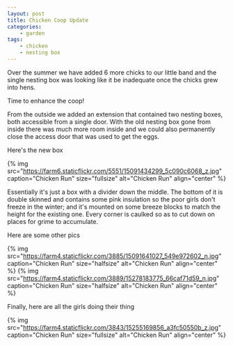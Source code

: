 ```yaml
---
layout: post
title: Chicken Coop Update
categories:
    - garden
tags:
    - chicken
    - nesting box
---
```


Over the summer we have added 6 more chicks to our little band and the single nesting box was looking like it be inadequate once the chicks grew into hens.

Time to enhance the coop!

From the outside we added an extension that contained two nesting boxes, both accessible from a single door. With the old nesting box gone from inside there was much more room inside and we could also permanently close the access door that was used to get the eggs.

Here's the new box

{% img src="https://farm6.staticflickr.com/5551/15091434299_5c090c6068_z.jpg" caption="Chicken Run" size="fullsize" alt="Chicken Run" align="center" %}

Essentially it's just a box with a divider down the middle. The bottom of it is double skinned and contains some pink insulation so the poor girls don't freeze in the winter; and it's mounted on some breeze blocks to match the height for the existing one. Every corner is caulked so as to cut down on places for grime to accumulate.

Here are some other pics

{% img src="https://farm4.staticflickr.com/3885/15091641027_549e972602_n.jpg" caption="Chicken Run" size="halfsize" alt="Chicken Run" align="center" %}
{% img src="https://farm4.staticflickr.com/3889/15278183775_66caf71d59_n.jpg" caption="Chicken Run" size="halfsize" alt="Chicken Run" align="center" %}

Finally, here are all the girls doing their thing

{% img src="https://farm4.staticflickr.com/3843/15255169856_a3fc50550b_z.jpg" caption="Chicken Run" size="fullsize" alt="Chicken Run" align="center" %}